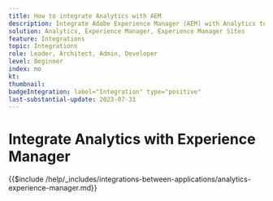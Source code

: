 ```yaml
---
title: How to integrate Analytics with AEM
description: Integrate Adobe Experience Manager (AEM) with Analytics to track and analyze user behavior on your website.
solution: Analytics, Experience Manager, Experience Manager Sites
feature: Integrations
topic: Integrations
role: Leader, Architect, Admin, Developer
level: Beginner
index: no
kt:
thumbnail:
badgeIntegration: label="Integration" type="positive"
last-substantial-update: 2023-07-31
---
```


# Integrate Analytics with Experience Manager

{{$include /help/_includes/integrations-between-applications/analytics-experience-manager.md}}
